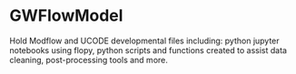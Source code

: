 # GWFlowModel
 Hold Modflow and UCODE developmental files including: python jupyter notebooks using flopy, python scripts and functions created to assist data cleaning, post-processing tools and more.
